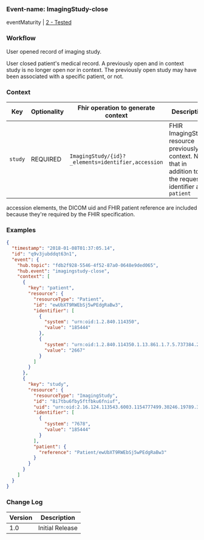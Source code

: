### Event-name: ImagingStudy-close

eventMaturity | [2 - Tested](3-0-EventMaturityModel.html)

### Workflow

User opened record of imaging study.

User closed patient's medical record. A previously open and in context study is no longer open nor in context. The previously open study may have been associated with a specific patient, or not.

### Context

Key | Optionality | Fhir operation to generate context | Description
----- | -------- | ---- | ----
`study` | REQUIRED | `ImagingStudy/{id}?_elements=identifier,accession` | FHIR ImagingStudy resource previously in context. Note that in addition to the request identifier and `patient` | REQUIRED | `Patient/{id}?_elements=identifier` | FHIR Patient resource describing the patient associated with the study currently in context.
accession elements, the DICOM uid and FHIR patient reference are included because they're required by the FHIR specification.

### Examples

```json
{
  "timestamp": "2018-01-08T01:37:05.14",
  "id": "q9v3jubddqt63n1",
  "event": {
    "hub.topic": "fdb2f928-5546-4f52-87a0-0648e9ded065",
    "hub.event": "imagingstudy-close",
    "context": [
      {
        "key": "patient",
        "resource": {
          "resourceType": "Patient",
          "id": "ewUbXT9RWEbSj5wPEdgRaBw3",
          "identifier": [
            {
              "system": "urn:oid:1.2.840.114350",
              "value": "185444"
            },
            {
              "system": "urn:oid:1.2.840.114350.1.13.861.1.7.5.737384.27000",
              "value": "2667"
            }
          ]
        }
      },
      {
        "key": "study",
        "resource": {
          "resourceType": "ImagingStudy",
          "id": "8i7tbu6fby5ftfbku6fniuf",
          "uid": "urn:oid:2.16.124.113543.6003.1154777499.30246.19789.3503430045",
          "identifier": [
            {
              "system": "7678",
              "value": "185444"
            }
          ],
          "patient": {
            "reference": "Patient/ewUbXT9RWEbSj5wPEdgRaBw3"
          }
        }
      }
    ]
  }
}
```

### Change Log

Version | Description
---- | ----
1.0 | Initial Release
